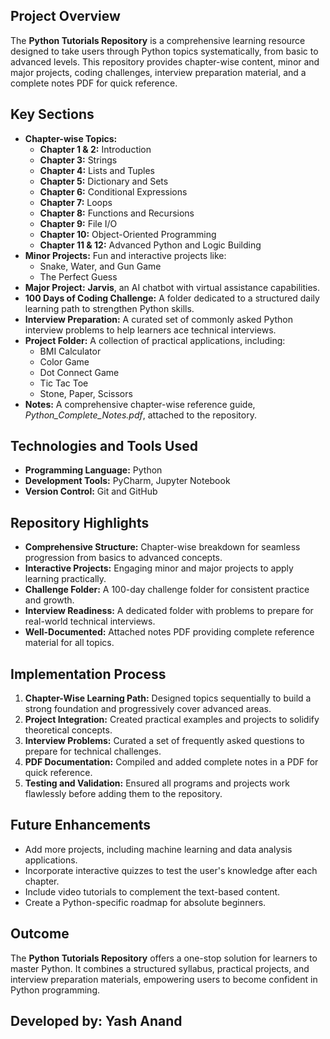 <h2>Project Overview</h2>
    <p>
        The <strong>Python Tutorials Repository</strong> is a comprehensive learning resource designed to take users through Python topics systematically, 
        from basic to advanced levels. This repository provides chapter-wise content, minor and major projects, coding challenges, interview preparation material, 
        and a complete notes PDF for quick reference. 
    </p>

  <h2>Key Sections</h2>
    <ul>
        <li><strong>Chapter-wise Topics:</strong> 
            <ul>
                <li><strong>Chapter 1 & 2:</strong> Introduction</li>
                <li><strong>Chapter 3:</strong> Strings</li>
                <li><strong>Chapter 4:</strong> Lists and Tuples</li>
                <li><strong>Chapter 5:</strong> Dictionary and Sets</li>
                <li><strong>Chapter 6:</strong> Conditional Expressions</li>
                <li><strong>Chapter 7:</strong> Loops</li>
                <li><strong>Chapter 8:</strong> Functions and Recursions</li>
                <li><strong>Chapter 9:</strong> File I/O</li>
                <li><strong>Chapter 10:</strong> Object-Oriented Programming</li>
                <li><strong>Chapter 11 & 12:</strong> Advanced Python and Logic Building</li>
            </ul>
        </li>
        <li><strong>Minor Projects:</strong> Fun and interactive projects like:
            <ul>
                <li>Snake, Water, and Gun Game</li>
                <li>The Perfect Guess</li>
            </ul>
        </li>
        <li><strong>Major Project:</strong> <strong>Jarvis</strong>, an AI chatbot with virtual assistance capabilities.</li>
        <li><strong>100 Days of Coding Challenge:</strong> A folder dedicated to a structured daily learning path to strengthen Python skills.</li>
        <li><strong>Interview Preparation:</strong> A curated set of commonly asked Python interview problems to help learners ace technical interviews.</li>
        <li><strong>Project Folder:</strong> A collection of practical applications, including:
            <ul>
                <li>BMI Calculator</li>
                <li>Color Game</li>
                <li>Dot Connect Game</li>
                <li>Tic Tac Toe</li>
                <li>Stone, Paper, Scissors</li>
            </ul>
        </li>
        <li><strong>Notes:</strong> A comprehensive chapter-wise reference guide, <em>Python_Complete_Notes.pdf</em>, attached to the repository.</li>
    </ul>

  <h2>Technologies and Tools Used</h2>
    <ul>
        <li><strong>Programming Language:</strong> Python</li>
        <li><strong>Development Tools:</strong> PyCharm, Jupyter Notebook</li>
        <li><strong>Version Control:</strong> Git and GitHub</li>
    </ul>
    <h2>Repository Highlights</h2>
    <ul>
        <li><strong>Comprehensive Structure:</strong> Chapter-wise breakdown for seamless progression from basics to advanced concepts.</li>
        <li><strong>Interactive Projects:</strong> Engaging minor and major projects to apply learning practically.</li>
        <li><strong>Challenge Folder:</strong> A 100-day challenge folder for consistent practice and growth.</li>
        <li><strong>Interview Readiness:</strong> A dedicated folder with problems to prepare for real-world technical interviews.</li>
        <li><strong>Well-Documented:</strong> Attached notes PDF providing complete reference material for all topics.</li>
    </ul>
    <h2>Implementation Process</h2>
    <ol>
        <li><strong>Chapter-Wise Learning Path:</strong> Designed topics sequentially to build a strong foundation and progressively cover advanced areas.</li>
        <li><strong>Project Integration:</strong> Created practical examples and projects to solidify theoretical concepts.</li>
        <li><strong>Interview Problems:</strong> Curated a set of frequently asked questions to prepare for technical challenges.</li>
        <li><strong>PDF Documentation:</strong> Compiled and added complete notes in a PDF for quick reference.</li>
        <li><strong>Testing and Validation:</strong> Ensured all programs and projects work flawlessly before adding them to the repository.</li>
    </ol>
    <h2>Future Enhancements</h2>
    <ul>
        <li>Add more projects, including machine learning and data analysis applications.</li>
        <li>Incorporate interactive quizzes to test the user's knowledge after each chapter.</li>
        <li>Include video tutorials to complement the text-based content.</li>
        <li>Create a Python-specific roadmap for absolute beginners.</li>
    </ul>
    <h2>Outcome</h2>
    <p>
        The <strong>Python Tutorials Repository</strong> offers a one-stop solution for learners to master Python. 
        It combines a structured syllabus, practical projects, and interview preparation materials, empowering users to become confident in Python programming.
    </p>

<h2>Developed by: Yash Anand</h2>

